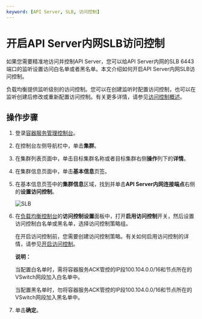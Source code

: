 ```yaml
---
keyword: [API Server, SLB, 访问控制]
---
```


# 开启API Server内网SLB访问控制

如果您需要精准地访问并控制API Server，您可以给API Server内网的SLB 6443端口的监听设置访问白名单或者黑名单。本文介绍如何开启API Server内网SLB访问控制。

负载均衡提供监听级别的访问控制。您可以在创建监听时配置访问控制，也可以在监听创建后修改或重新配置访问控制。有关更多详情，请参见[访问控制概述](/cn.zh-CN/用户指南/访问控制/访问控制概述.md)。

## 操作步骤

1.  登录[容器服务管理控制台](https://cs.console.aliyun.com)。

2.  在控制台左侧导航栏中，单击**集群**。

3.  在集群列表页面中，单击目标集群名称或者目标集群右侧**操作**列下的**详情**。

4.  在集群信息页面中，单击**基本信息**页签。

5.  在基本信息页签中的**集群信息**区域，找到并单击**API Server内网连接端点**右侧的**设置访问控制**。

    ![SLB](https://static-aliyun-doc.oss-accelerate.aliyuncs.com/assets/img/zh-CN/9600723061/p175375.png)

6.  在[负载均衡控制台](https://slb.console.aliyun.com/slb/cn-hangzhou/slbs/lb-bp1y52wyx5gqrw5mfnzpw/listeners/tcp/6443/acl-setting?spm=5176.2020520152.0.0.70a916dd6RPIeo)的**访问控制设置**面板中，打开**启用访问控制**开关，然后设置访问控制白名单或黑名单，选择访问控制策略组。

    在开启访问控制前，您需要创建访问控制策略。有关如何启用访问控制的详情，请参见[开启访问控制](/cn.zh-CN/用户指南/访问控制/开启访问控制.md)。

    **说明：**

    当配置白名单时，需将容器服务ACK管控的IP段100.104.0.0/16和节点所在的VSwitch网段加入白名单中。

    当配置黑名单时，勿将容器服务ACK管控的IP段100.104.0.0/16和节点所在的VSwitch网段加入黑名单中。

7.  单击**确定**。


